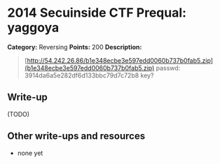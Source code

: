 # 2014 Secuinside CTF Prequal: yaggoya

**Category:** Reversing
**Points:** 200
**Description:**

> [http://54.242.26.86/b1e348ecbe3e597edd0060b737b0fab5.zip](b1e348ecbe3e597edd0060b737b0fab5.zip)
> passwd: 3914da6a5e282df6d133bbc79d7c72b8
> key?

## Write-up

(TODO)

## Other write-ups and resources

* none yet
